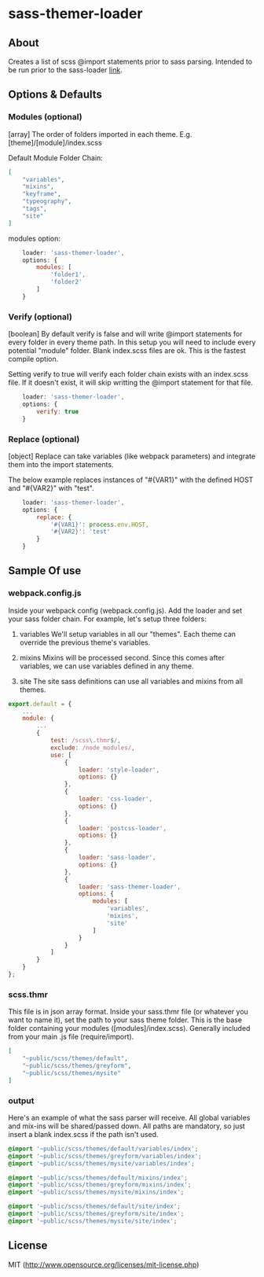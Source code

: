 # sass-themer-loader

## About

Creates a list of scss @import statements prior to sass parsing.  Intended to be run prior to the sass-loader [link](https://github.com/webpack-contrib/sass-loader).

## Options & Defaults

### Modules (optional)

[array] The order of folders imported in each theme.  E.g. [theme]/[module]/index.scss

Default Module Folder Chain:

```json
[
    "variables",
    "mixins",
    "keyframe",
    "typeography",
    "tags",
    "site"
]
```

modules option:

```javascript
    loader: 'sass-themer-loader',
    options: {
        modules: [
            'folder1',
            'folder2'
        ]
    }
```

### Verify (optional)

[boolean] By default verify is false and will write @import statements for every folder in every theme path.  In this setup you will need to include every potential "module" folder.  Blank index.scss files are ok.  This is the fastest compile option.

Setting verify to true will verify each folder chain exists with an index.scss file.  If it doesn't exist, it will skip writting the @import statement for that file.

```javascript
    loader: 'sass-themer-loader',
    options: {
        verify: true
    }
```

### Replace (optional)

[object] Replace can take variables (like webpack parameters) and integrate them into the import statements.

The below example replaces instances of "#{VAR1}" with the defined HOST and "#{VAR2}" with "test".

```javascript
    loader: 'sass-themer-loader',
    options: {
        replace: {
            '#{VAR1}': process.env.HOST,
            '#{VAR2}': 'test'
        }
    }
```


## Sample Of use

### webpack.config.js

Inside your webpack config (webpack.config.js). Add the loader and set your sass folder chain.  For example, let's setup three folders:

1. variables
We'll setup variables in all our "themes". Each theme can override the previous theme's variables.

2. mixins
Mixins will be processed second.  Since this comes after variables, we can use variables defined in any theme.

3. site
The site sass definitions can use all variables and mixins from all themes.

```javascript
export.default = {
    ...
    module: {
        ...
        {
            test: /scss\.thmr$/,
            exclude: /node_modules/,
            use: [
                {
                    loader: 'style-loader',
                    options: {}
                },
                {
                    loader: 'css-loader',
                    options: {}
                },
                {
                    loader: 'postcss-loader',
                    options: {}
                },
                {
                    loader: 'sass-loader',
                    options: {}
                },
                {
                    loader: 'sass-themer-loader',
                    options: {
                        modules: [
                            'variables',
                            'mixins',
                            'site'
                        ]
                    }
                }
            ]
        }
    }
};
```

### scss.thmr

This file is in json array format.  Inside your sass.thmr file (or whatever you want to name it), set the path to your sass theme folder.  This is the base folder containing your modules ([modules]/index.scss).  Generally included from your main .js file (require/import).

```json
[
    "~public/scss/themes/default",
    "~public/scss/themes/greyform",
    "~public/scss/themes/mysite"
]
```

### output

Here's an example of what the sass parser will receive.  All global variables and mix-ins will be shared/passed down.  All paths are mandatory, so just insert a blank index.scss if the path isn't used.

```scss
@import '~public/scss/themes/default/variables/index';
@import '~public/scss/themes/greyform/variables/index';
@import '~public/scss/themes/mysite/variables/index';

@import '~public/scss/themes/default/mixins/index';
@import '~public/scss/themes/greyform/mixins/index';
@import '~public/scss/themes/mysite/mixins/index';

@import '~public/scss/themes/default/site/index';
@import '~public/scss/themes/greyform/site/index';
@import '~public/scss/themes/mysite/site/index';
```

## License

MIT (http://www.opensource.org/licenses/mit-license.php)
